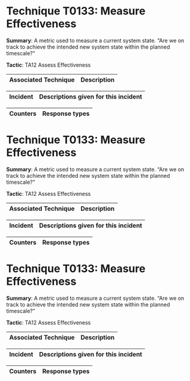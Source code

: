 # Technique T0133: Measure Effectiveness

**Summary**: A metric used to measure a current system state. “Are we on track to achieve the intended new system state within the planned timescale?”

**Tactic**: TA12 Assess Effectiveness 


| Associated Technique | Description |
| --------- | ------------------------- |



| Incident | Descriptions given for this incident |
| -------- | -------------------- |



| Counters | Response types |
| -------- | -------------- |


# Technique T0133: Measure Effectiveness

**Summary**: A metric used to measure a current system state. “Are we on track to achieve the intended new system state within the planned timescale?”

**Tactic**: TA12 Assess Effectiveness 


| Associated Technique | Description |
| --------- | ------------------------- |



| Incident | Descriptions given for this incident |
| -------- | -------------------- |



| Counters | Response types |
| -------- | -------------- |


# Technique T0133: Measure Effectiveness

**Summary**: A metric used to measure a current system state. “Are we on track to achieve the intended new system state within the planned timescale?”

**Tactic**: TA12 Assess Effectiveness


| Associated Technique | Description |
| --------- | ------------------------- |



| Incident | Descriptions given for this incident |
| -------- | -------------------- |



| Counters | Response types |
| -------- | -------------- |


